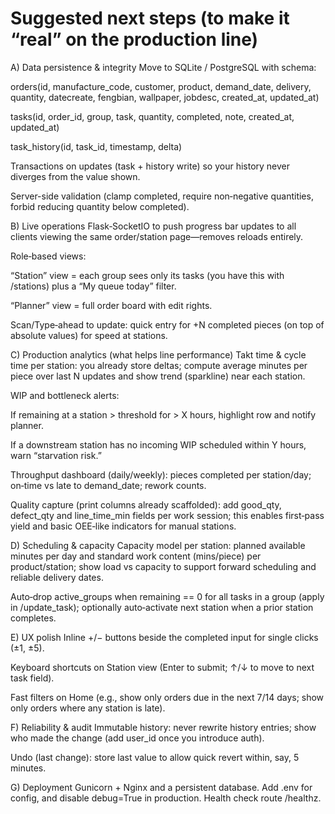 # Suggested next steps (to make it “real” on the production line)
A) Data persistence & integrity
Move to SQLite / PostgreSQL with schema:

orders(id, manufacture_code, customer, product, demand_date, delivery, quantity, datecreate, fengbian, wallpaper, jobdesc, created_at, updated_at)

tasks(id, order_id, group, task, quantity, completed, note, created_at, updated_at)

task_history(id, task_id, timestamp, delta)

Transactions on updates (task + history write) so your history never diverges from the value shown.

Server-side validation (clamp completed, require non‑negative quantities, forbid reducing quantity below completed).

B) Live operations
Flask‑SocketIO to push progress bar updates to all clients viewing the same order/station page—removes reloads entirely.

Role‑based views:

“Station” view = each group sees only its tasks (you have this with /stations) plus a “My queue today” filter.

“Planner” view = full order board with edit rights.

Scan/Type‑ahead to update: quick entry for +N completed pieces (on top of absolute values) for speed at stations.

C) Production analytics (what helps line performance)
Takt time & cycle time per station: you already store deltas; compute average minutes per piece over last N updates and show trend (sparkline) near each station.

WIP and bottleneck alerts:

If remaining at a station > threshold for > X hours, highlight row and notify planner.

If a downstream station has no incoming WIP scheduled within Y hours, warn “starvation risk.”

Throughput dashboard (daily/weekly): pieces completed per station/day; on‑time vs late to demand_date; rework counts.

Quality capture (print columns already scaffolded): add good_qty, defect_qty and line_time_min fields per work session; this enables first‑pass yield and basic OEE‑like indicators for manual stations.

D) Scheduling & capacity
Capacity model per station: planned available minutes per day and standard work content (mins/piece) per product/station; show load vs capacity to support forward scheduling and reliable delivery dates.

Auto‑drop active_groups when remaining == 0 for all tasks in a group (apply in /update_task); optionally auto‑activate next station when a prior station completes.

E) UX polish
Inline +/− buttons beside the completed input for single clicks (±1, ±5).

Keyboard shortcuts on Station view (Enter to submit; ↑/↓ to move to next task field).

Fast filters on Home (e.g., show only orders due in the next 7/14 days; show only orders where any station is late).

F) Reliability & audit
Immutable history: never rewrite history entries; show who made the change (add user_id once you introduce auth).

Undo (last change): store last value to allow quick revert within, say, 5 minutes.

G) Deployment
Gunicorn + Nginx and a persistent database. Add .env for config, and disable debug=True in production. Health check route /healthz.